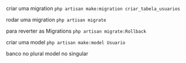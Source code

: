 criar uma migration
``` php artisan make:migration criar_tabela_usuarios ```

rodar uma migration
``` php artisan migrate ```


para reverter as Migrations
``` php artisan migrate:Rollback ```

criar uma model
``` php artisan make:model Usuario ```

banco no plural
model no singular